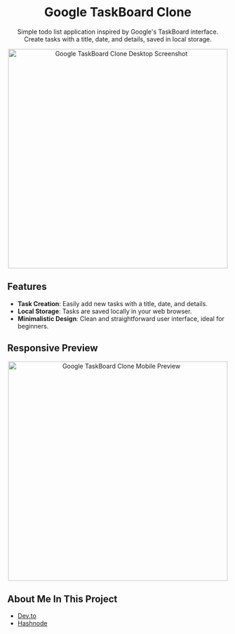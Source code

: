 <!-- Header Section -->
<h1 align="center">Google TaskBoard Clone</h1>
<p align="center">
  Simple todo list application inspired by Google's TaskBoard interface.<br>
  Create tasks with a title, date, and details, saved in local storage.
</p>

<!-- Desktop Screenshot -->
<p align="center">
  <img src="https://raw.githubusercontent.com/rahulpaul127/Google-TasksBoard-Clone/main/SS/Desktop.png" alt="Google TaskBoard Clone Desktop Screenshot" height="500">
</p>

<!-- Features Section -->
## Features
- **Task Creation**: Easily add new tasks with a title, date, and details.
- **Local Storage**: Tasks are saved locally in your web browser.
- **Minimalistic Design**: Clean and straightforward user interface, ideal for beginners.

<!-- Responsive Preview Section -->
## Responsive Preview
<p align="center">
  <img src="https://raw.githubusercontent.com/rahulpaul127/Google-TasksBoard-Clone/main/SS/Mobile.jpg" alt="Google TaskBoard Clone Mobile Preview" height="500">
</p>

## About Me In This Project

- [Dev.to](https://dev.to/rahulpaul12/story-of-a-beginner-25je)
- [Hashnode](https://rahulpaul12.hashnode.dev/story-of-a-beginner)



